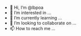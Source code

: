 - 👋 Hi, I’m @lbpoa
- 👀 I’m interested in ...
- 🌱 I’m currently learning ...
- 💞️ I’m looking to collaborate on ...
- 📫 How to reach me ...

<!---
lbpoa/lbpoa is a ✨ special ✨ repository because its `README.md` (this file) appears on your GitHub profile.
You can click the Preview link to take a look at your changes.
--->
